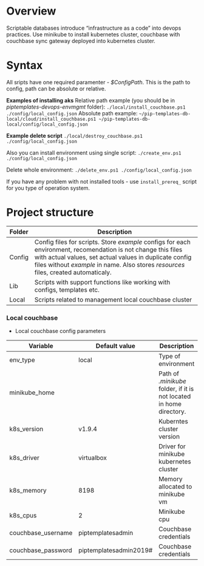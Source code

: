 # Overview
Scriptable databases introduce “infrastructure as a code” into devops practices. Use minikube to install kubernetes cluster, couchbase with couchbase sync gateway deployed into kubernetes cluster.

# Syntax
All sripts have one required paramenter - *$ConfigPath*. This is the path to config, path can be absolute or relative. 

**Examples of installing aks**
Relative path example (you should be in *piptemplates-devops-envmgmt* folder):
`
./local/install_couchbase.ps1 ./config/local_config.json
`
Absolute path example:
`
~/pip-templates-db-local/cloud/install_couchbase.ps1 ~/pip-templates-db-local/config/local_config.json
`

**Example delete script**
`
./local/destroy_couchbase.ps1 ./config/local_config.json
`

Also you can install environment using single script:
`
./create_env.ps1 ./config/local_config.json
`

Delete whole environment:
`
./delete_env.ps1 ./config/local_config.json
`

If you have any problem with not installed tools - use `install_prereq_` script for you type of operation system.

# Project structure
| Folder | Description |
|----|----|
| Config | Config files for scripts. Store *example* configs for each environment, recomendation is not change this files with actual values, set actual values in duplicate config files without *example* in name. Also stores *resources* files, created automaticaly. | 
| Lib | Scripts with support functions like working with configs, templates etc. | 
| Local | Scripts related to management local couchbase cluster |  

### Local couchbase

* Local couchbase config parameters

| Variable | Default value | Description |
|----|----|---|
| env_type | local | Type of environment |
| minikube_home |  | Path of *.minikube* folder, if it is not located in home directory.  |
| k8s_version | v1.9.4 | Kuberntes cluster version |
| k8s_driver | virtualbox | Driver for minikube kubernetes cluster |
| k8s_memory | 8198 | Memory allocated to minikube vm |
| k8s_cpus | 2 | Minikube cpu |
| couchbase_username | piptemplatesadmin | Couchbase credentials |
| couchbase_password | piptemplatesadmin2019# | Couchbase credentials |
